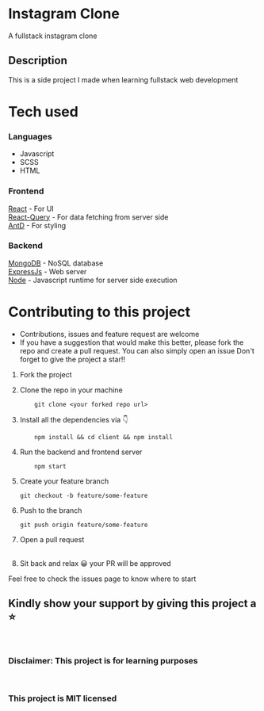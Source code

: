 # Instagram Clone

A fullstack instagram clone

## Description

This is a side project I made when learning fullstack web development

# Tech used

### Languages

- Javascript
- SCSS
- HTML

### Frontend

[React](https://reactjs.org) - For UI<br>
[React-Query](https:react-query.tanstack.com//) - For data fetching from server side<br>
[AntD](https://ant.design) - For styling

### Backend

[MongoDB](https://docs.mongodb.com) - NoSQL database<br>
[ExpressJs](https://expressjs.com) - Web server<br>
[Node](https://nodejs.org) - Javascript runtime for server side execution

# Contributing to this project

- Contributions, issues and feature request are welcome
- If you have a suggestion that would make this better, please fork the repo and create a pull request. You can also simply open an issue Don't forget to give the project a star!!

1. Fork the project
2. Clone the repo in your machine
   ```git
       git clone <your forked repo url>
   ```
3. Install all the dependencies via 👇

   ```npm
       npm install && cd client && npm install
   ```

4. Run the backend and frontend server
   ```npm
       npm start
   ```
5. Create your feature branch
   ```git
   git checkout -b feature/some-feature
   ```
6. Push to the branch
   ```git
   git push origin feature/some-feature
   ```
7. Open a pull request
   <br>
   <br>
8. Sit back and relax 😀 your PR will be approved
   <br>

Feel free to check the issues page to know where to start
<br>

## Kindly show your support by giving this project a ⭐

<br>

### Disclaimer: This project is for learning purposes

<br>

### This project is MIT licensed
